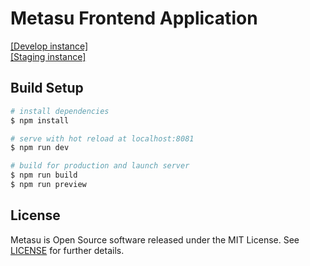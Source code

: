 # Metasu Frontend Application
[[Develop instance]](https://app.dev.metasu.de)\
[[Staging instance]](https://app.stg.metasu.de)
## Build Setup

```bash
# install dependencies
$ npm install

# serve with hot reload at localhost:8081
$ npm run dev

# build for production and launch server
$ npm run build
$ npm run preview
```

## License
Metasu is Open Source software released under the MIT License. See [LICENSE](/LICENSE) for further details.